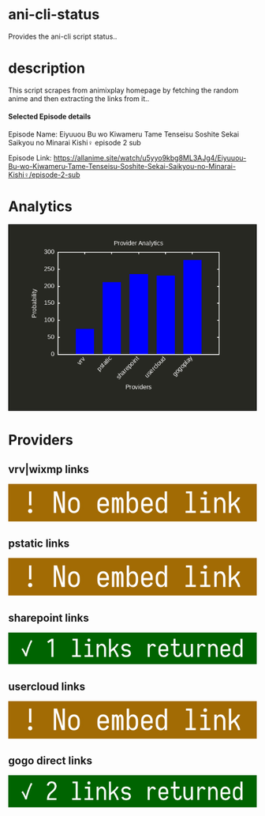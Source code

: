 # ani-cli-status
Provides the ani-cli script status..

# description
This script scrapes from animixplay homepage by fetching the random anime and then extracting the links from it..

#### Selected Episode details

Episode Name: Eiyuuou Bu wo Kiwameru Tame Tenseisu Soshite Sekai Saikyou no Minarai Kishi♀ episode 2 sub

Episode Link: https://allanime.site/watch/u5yyo9kbg8ML3AJg4/Eiyuuou-Bu-wo-Kiwameru-Tame-Tenseisu-Soshite-Sekai-Saikyou-no-Minarai-Kishi♀/episode-2-sub
 
# Analytics

<img src="./analytics.png">

# Providers

##  vrv|wixmp links

<img src="./images/vrv.jpg">

##  pstatic links

<img src="./images/pstatic.jpg">

##  sharepoint links

<img src="./images/sharepoint.jpg">

##  usercloud links

<img src="./images/usercloud.jpg">

## gogo direct links

<img src="./images/gogoplay.jpg">
